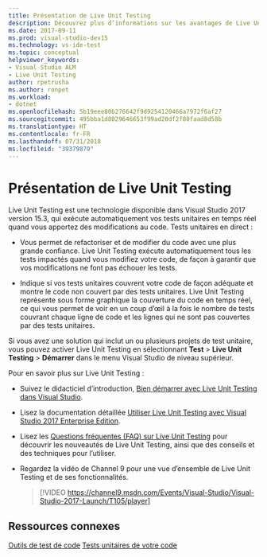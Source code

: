 ```yaml
---
title: Présentation de Live Unit Testing
description: Découvrez plus d’informations sur les avantages de Live Unit Testing et sur son utilisation pour les tests unitaires de vos projets.
ms.date: 2017-09-11
ms.prod: visual-studio-dev15
ms.technology: vs-ide-test
ms.topic: conceptual
helpviewer_keywords:
- Visual Studio ALM
- Live Unit Testing
author: rpetrusha
ms.author: ronpet
ms.workload:
- dotnet
ms.openlocfilehash: 5b19eee80b276642f9d9254120466a7972f6af27
ms.sourcegitcommit: 495bba1d8029646653f99ad20df2f80faad8d58b
ms.translationtype: HT
ms.contentlocale: fr-FR
ms.lasthandoff: 07/31/2018
ms.locfileid: "39379879"
---
```

# <a name="introducing-live-unit-testing"></a>Présentation de Live Unit Testing

Live Unit Testing est une technologie disponible dans Visual Studio 2017 version 15.3, qui exécute automatiquement vos tests unitaires en temps réel quand vous apportez des modifications au code. Tests unitaires en direct :

- Vous permet de refactoriser et de modifier du code avec une plus grande confiance. Live Unit Testing exécute automatiquement tous les tests impactés quand vous modifiez votre code, de façon à garantir que vos modifications ne font pas échouer les tests.

- Indique si vos tests unitaires couvrent votre code de façon adéquate et montre le code non couvert par des tests unitaires. Live Unit Testing représente sous forme graphique la couverture du code en temps réel, ce qui vous permet de voir en un coup d’œil à la fois le nombre de tests couvrant chaque ligne de code et les lignes qui ne sont pas couvertes par des tests unitaires.

Si vous avez une solution qui inclut un ou plusieurs projets de test unitaire, vous pouvez activer Live Unit Testing en sélectionnant **Test** > **Live Unit Testing** > **Démarrer** dans le menu Visual Studio de niveau supérieur.

Pour en savoir plus sur Live Unit Testing :

- Suivez le didacticiel d’introduction, [Bien démarrer avec Live Unit Testing dans Visual Studio](live-unit-testing-start.md).

- Lisez la documentation détaillée [Utiliser Live Unit Testing avec Visual Studio 2017 Enterprise Edition](live-unit-testing.md).

- Lisez les [Questions fréquentes (FAQ) sur Live Unit Testing](live-unit-testing-faq.md) pour découvrir les nouveautés de Live Unit Testing, ainsi que des conseils et des techniques pour l’utiliser.

- Regardez la vidéo de Channel 9 pour une vue d’ensemble de Live Unit Testing et de ses fonctionnalités. </p>

   > [!VIDEO https://channel9.msdn.com/Events/Visual-Studio/Visual-Studio-2017-Launch/T105/player]

## <a name="related-resources"></a>Ressources connexes
[Outils de test de code](https://visualstudio.microsoft.com/vs/testing-tools/)
[Tests unitaires de votre code](unit-test-your-code.md)

